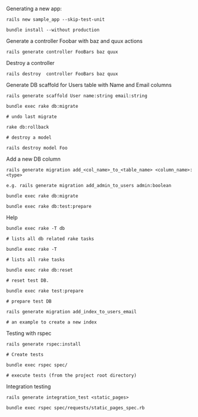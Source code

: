 Generating a new app:
	
	rails new sample_app --skip-test-unit
	
	bundle install --without production
	
Generate a controller Foobar with baz and quux actions
	
	rails generate controller FooBars baz quux

Destroy a controller
	
	rails destroy  controller FooBars baz quux

	
Generate DB scaffold for Users table with Name and Email columns
	
	rails generate scaffold User name:string email:string
	
	bundle exec rake db:migrate	
	
	# undo last migrate
	
	rake db:rollback
	
	# destroy a model
	
	rails destroy model Foo
	
Add a new DB column
	
	rails generate migration add_<col_name>_to_<table_name> <column_name>:<type>
	
	e.g. rails generate migration add_admin_to_users admin:boolean

	bundle exec rake db:migrate
	
	bundle exec rake db:test:prepare

Help
	
	bundle exec rake -T db 
	
	# lists all db related rake tasks
	
	bundle exec rake -T
	
	# lists all rake tasks 
	
	bundle exec rake db:reset 
	
	# reset test DB.

	bundle exec rake test:prepare 
	
	# prepare test DB
	
	rails generate migration add_index_to_users_email 
	
	# an example to create a new index
	
	
Testing with rspec
	
	rails generate rspec:install
	
	# Create tests
	
	bundle exec rspec spec/
	
	# execute tests (from the project root directory)

Integration testing
	
	rails generate integration_test <static_pages>
	
	bundle exec rspec spec/requests/static_pages_spec.rb
